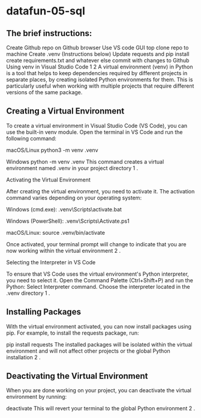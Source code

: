 # datafun-05-sql

## The brief instructions:

Create Github repo on Github browser
Use VS code GUI top clone repo to machine
Create .venv (Instructions below)
Update requests and pip install
create requirements.txt and whatever else
commit with changes to Github
Using venv in Visual Studio Code 1 2 A virtual environment (venv) in Python is a tool that helps to keep dependencies required by different projects in separate places, by creating isolated Python environments for them. This is particularly useful when working with multiple projects that require different versions of the same package.

## Creating a Virtual Environment

To create a virtual environment in Visual Studio Code (VS Code), you can use the built-in venv module. Open the terminal in VS Code and run the following command:

macOS/Linux
python3 -m venv .venv

Windows
python -m venv .venv This command creates a virtual environment named .venv in your project directory 1 .

Activating the Virtual Environment

After creating the virtual environment, you need to activate it. The activation command varies depending on your operating system:

Windows (cmd.exe): .venv\Scripts\activate.bat

Windows (PowerShell): .venv\Scripts\Activate.ps1

macOS/Linux: source .venv/bin/activate

Once activated, your terminal prompt will change to indicate that you are now working within the virtual environment 2 .

Selecting the Interpreter in VS Code

To ensure that VS Code uses the virtual environment's Python interpreter, you need to select it. Open the Command Palette (Ctrl+Shift+P) and run the Python: Select Interpreter command. Choose the interpreter located in the .venv directory 1 .

## Installing Packages

With the virtual environment activated, you can now install packages using pip. For example, to install the requests package, run:

pip install requests The installed packages will be isolated within the virtual environment and will not affect other projects or the global Python installation 2 .

## Deactivating the Virtual Environment

When you are done working on your project, you can deactivate the virtual environment by running:

deactivate This will revert your terminal to the global Python environment 2 .
